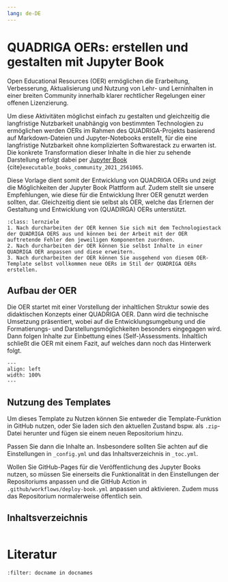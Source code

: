 ```yaml
---
lang: de-DE
---
```


# QUADRIGA OERs: erstellen und gestalten mit Jupyter Book

Open Educational Resources (OER) ermöglichen die Erarbeitung, Verbesserung, Aktualisierung und Nutzung von Lehr- und Lerninhalten in einer breiten Community innerhalb klarer rechtlicher Regelungen einer offenen Lizenzierung.

Um diese Aktivitäten möglichst einfach zu gestalten und gleichzeitig die langfristige Nutzbarkeit unabhängig von bestimmten Technologien zu ermöglichen werden OERs im Rahmen des QUADRIGA-Projekts basierend auf Markdown-Dateien und Jupyter-Notebooks erstellt, für die eine langfristige Nutzbarkeit ohne komplizierten Softwarestack zu erwarten ist. Die konkrete Transformation dieser Inhalte in die hier zu sehende Darstellung erfolgt dabei per [Jupyter Book](https://jupyterbook.org) {cite}`executable_books_community_2021_2561065`.

Diese Vorlage dient somit der Entwicklung von QUADRIGA OERs und zeigt die Möglichkeiten der Jupyter Book Plattform auf. Zudem stellt sie unsere Empfehlungen, wie diese für die Entwicklung Ihrer OER genutzt werden sollten, dar. Gleichzeitig dient sie selbst als OER, welche das Erlernen der Gestaltung und Entwicklung von (QUADIRGA) OERs unterstützt.

```{admonition} Lernziele
:class: lernziele
1. Nach durcharbeiten der OER kennen Sie sich mit dem Technologiestack der QUADRIGA OERS aus und können bei der Arbeit mit der OER auftretende Fehler den jeweiligen Komponenten zuordnen.
2. Nach durcharbeiten der OER können Sie selbst Inhalte in einer QUADRIGA OER anpassen und diese erweitern.
3. Nach durcharbeiten der OER können Sie ausgehend von diesem OER-Template selbst vollkommen neue OERs im Stil der QUADRIGA OERs erstellen.
```
## Aufbau der OER
Die OER startet mit einer Vorstellung der inhaltlichen Struktur sowie des didaktischen Konzepts einer QUADRIGA OER. Dann wird die technische Umsetzung präsentiert, wobei auf die Entwicklungsumgebung und die Formatierungs- und Darstellungsmöglichkeiten besonders eingegagen wird. Dann folgen Inhalte zur Einbettung eines (Self-)Assessments. Inhaltlich schließt die OER mit einem Fazit, auf welches dann noch das Hinterwerk folgt.

```{figure} ./assets/intro/Aufbau_der_OER.svg
---
align: left
width: 100%
---
```

## Nutzung des Templates

Um dieses Template zu Nutzen können Sie entweder die Template-Funktion in GitHub nutzen, oder Sie laden sich den aktuellen Zustand bspw. als `.zip`-Datei herunter und fügen sie einem neuen Repositorium hinzu.

Passen Sie dann die Inhalte an. Insbesondere sollten Sie achten auf die Einstellungen in `_config.yml` und das Inhaltsverzeichnis in `_toc.yml`.

Wollen Sie GitHub-Pages für die Veröffentlichung des Jupyter Books nutzen, so müssen Sie einerseits die Funktionalität in den Einstellungen der Repositoriums anpassen und die GitHub Action in `.github/workflows/deploy-book.yml` anpassen und aktivieren. Zudem muss das Repositorium normalerweise öffentlich sein.

## Inhaltsverzeichnis

```{tableofcontents}
```

# Literatur
```{bibliography}
:filter: docname in docnames
```